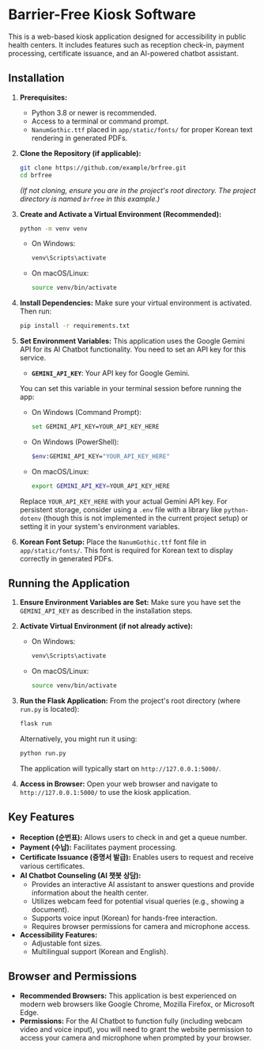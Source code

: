 # Barrier-Free Kiosk Software

This is a web-based kiosk application designed for accessibility in public health centers. It includes features such as reception check-in, payment processing, certificate issuance, and an AI-powered chatbot assistant.

## Installation

1.  **Prerequisites:**
    *   Python 3.8 or newer is recommended.
    *   Access to a terminal or command prompt.
    *   `NanumGothic.ttf` placed in `app/static/fonts/` for proper Korean text rendering in generated PDFs.

2.  **Clone the Repository (if applicable):**
    ```bash
    git clone https://github.com/example/brfree.git
    cd brfree
    ```
    *(If not cloning, ensure you are in the project's root directory. The project directory is named `brfree` in this example.)*

3.  **Create and Activate a Virtual Environment (Recommended):**
    ```bash
    python -m venv venv
    ```
    *   On Windows:
        ```bash
        venv\Scripts\activate
        ```
    *   On macOS/Linux:
        ```bash
        source venv/bin/activate
        ```

4.  **Install Dependencies:**
    Make sure your virtual environment is activated. Then run:
    ```bash
    pip install -r requirements.txt
    ```

5.  **Set Environment Variables:**
    This application uses the Google Gemini API for its AI Chatbot functionality. You need to set an API key for this service.
    *   **`GEMINI_API_KEY`**: Your API key for Google Gemini.

    You can set this variable in your terminal session before running the app:
    *   On Windows (Command Prompt):
        ```bash
        set GEMINI_API_KEY=YOUR_API_KEY_HERE
        ```
    *   On Windows (PowerShell):
        ```bash
        $env:GEMINI_API_KEY="YOUR_API_KEY_HERE"
        ```
    *   On macOS/Linux:
        ```bash
        export GEMINI_API_KEY=YOUR_API_KEY_HERE
        ```
    Replace `YOUR_API_KEY_HERE` with your actual Gemini API key. For persistent storage, consider using a `.env` file with a library like `python-dotenv` (though this is not implemented in the current project setup) or setting it in your system's environment variables.

6.  **Korean Font Setup:**
    Place the `NanumGothic.ttf` font file in `app/static/fonts/`. This font is required for Korean text to display correctly in generated PDFs.

## Running the Application

1.  **Ensure Environment Variables are Set:**
    Make sure you have set the `GEMINI_API_KEY` as described in the installation steps.

2.  **Activate Virtual Environment (if not already active):**
    *   On Windows:
        ```bash
        venv\Scripts\activate
        ```
    *   On macOS/Linux:
        ```bash
        source venv/bin/activate
        ```

3.  **Run the Flask Application:**
    From the project's root directory (where `run.py` is located):
    ```bash
    flask run
    ```
    Alternatively, you might run it using:
    ```bash
    python run.py
    ```
    The application will typically start on `http://127.0.0.1:5000/`.

4.  **Access in Browser:**
    Open your web browser and navigate to `http://127.0.0.1:5000/` to use the kiosk application.

## Key Features

*   **Reception (순번표):** Allows users to check in and get a queue number.
*   **Payment (수납):** Facilitates payment processing.
*   **Certificate Issuance (증명서 발급):** Enables users to request and receive various certificates.
*   **AI Chatbot Counseling (AI 챗봇 상담):**
    *   Provides an interactive AI assistant to answer questions and provide information about the health center.
    *   Utilizes webcam feed for potential visual queries (e.g., showing a document).
    *   Supports voice input (Korean) for hands-free interaction.
    *   Requires browser permissions for camera and microphone access.
*   **Accessibility Features:**
    *   Adjustable font sizes.
    *   Multilingual support (Korean and English).

## Browser and Permissions

*   **Recommended Browsers:** This application is best experienced on modern web browsers like Google Chrome, Mozilla Firefox, or Microsoft Edge.
*   **Permissions:** For the AI Chatbot to function fully (including webcam video and voice input), you will need to grant the website permission to access your camera and microphone when prompted by your browser.
